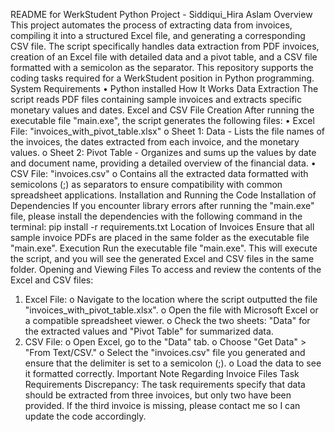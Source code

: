 README for WerkStudent Python Project - Siddiqui_Hira Aslam
Overview
This project automates the process of extracting data from invoices, compiling it into a structured Excel file, and generating a corresponding CSV file. The script specifically handles data extraction from PDF invoices, creation of an Excel file with detailed data and a pivot table, and a CSV file formatted with a semicolon as the separator. This repository supports the coding tasks required for a WerkStudent position in Python programming.
System Requirements
•	Python installed 
How It Works
Data Extraction
The script reads PDF files containing sample invoices and extracts specific monetary values and dates.
Excel and CSV File Creation
After running the executable file "main.exe", the script generates the following files:
•	Excel File: "invoices_with_pivot_table.xlsx"
o	Sheet 1: Data - Lists the file names of the invoices, the dates extracted from each invoice, and the monetary values.
o	Sheet 2: Pivot Table - Organizes and sums up the values by date and document name, providing a detailed overview of the financial data.
•	CSV File: "invoices.csv"
o	Contains all the extracted data formatted with semicolons (;) as separators to ensure compatibility with common spreadsheet applications.
Installation and Running the Code
Installation of Dependencies
If you encounter library errors after running the "main.exe" file, please install the dependencies with the following command in the terminal:
pip install -r requirements.txt
Location of Invoices
Ensure that all sample invoice PDFs are placed in the same folder as the executable file "main.exe".
Execution
Run the executable file "main.exe". This will execute the script, and you will see the generated Excel and CSV files in the same folder.
Opening and Viewing Files
To access and review the contents of the Excel and CSV files:
1.	Excel File:
o	Navigate to the location where the script outputted the file "invoices_with_pivot_table.xlsx".
o	Open the file with Microsoft Excel or a compatible spreadsheet viewer.
o	Check the two sheets: "Data" for the extracted values and "Pivot Table" for summarized data.
2.	CSV File:
o	Open Excel, go to the "Data" tab.
o	Choose "Get Data" > "From Text/CSV."
o	Select the "invoices.csv" file you generated and ensure that the delimiter is set to a semicolon (;).
o	Load the data to see it formatted correctly.
Important Note Regarding Invoice Files
Task Requirements Discrepancy: The task requirements specify that data should be extracted from three invoices, but only two have been provided.  If the third invoice is missing, please contact me so I can update the code accordingly.

